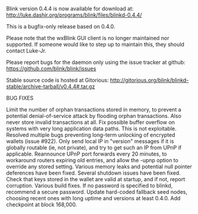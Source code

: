 Blink version 0.4.4 is now available for download at:
http://luke.dashjr.org/programs/blink/files/blinkd-0.4.4/

This is a bugfix-only release based on 0.4.0.

Please note that the wxBlink GUI client is no longer maintained nor supported. If someone would like to step up to maintain this, they should contact Luke-Jr.

Please report bugs for the daemon only using the issue tracker at github:
https://github.com/blink/blink/issues

Stable source code is hosted at Gitorious:
http://gitorious.org/blink/blinkd-stable/archive-tarball/v0.4.4#.tar.gz

BUG FIXES

Limit the number of orphan transactions stored in memory, to prevent a potential denial-of-service attack by flooding orphan transactions. Also never store invalid transactions at all.
Fix possible buffer overflow on systems with very long application data paths. This is not exploitable.
Resolved multiple bugs preventing long-term unlocking of encrypted wallets (issue #922).
Only send local IP in "version" messages if it is globally routable (ie, not private), and try to get such an IP from UPnP if applicable.
Reannounce UPnP port forwards every 20 minutes, to workaround routers expiring old entries, and allow the -upnp option to override any stored setting.
Various memory leaks and potential null pointer deferences have been
fixed.
Several shutdown issues have been fixed.
Check that keys stored in the wallet are valid at startup, and if not,
report corruption.
Various build fixes.
If no password is specified to blinkd, recommend a secure password.
Update hard-coded fallback seed nodes, choosing recent ones with long uptime and versions at least 0.4.0.
Add checkpoint at block 168,000.

